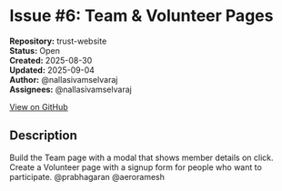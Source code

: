 # Issue #6: Team & Volunteer Pages

**Repository:** trust-website  
**Status:** Open  
**Created:** 2025-08-30  
**Updated:** 2025-09-04  
**Author:** @nallasivamselvaraj  
**Assignees:** @nallasivamselvaraj  

[View on GitHub](https://github.com/Simtestlab/trust-website/issues/6)

## Description

Build the Team page with a modal that shows member details on click. Create a Volunteer page with a signup form for people who want to participate.
@prabhagaran @aeroramesh 